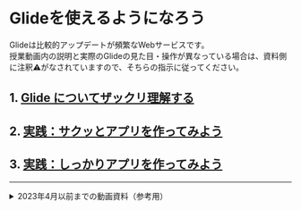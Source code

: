 # Glideを使えるようになろう

Glideは比較的アップデートが頻繁なWebサービスです。  
授業動画内の説明と実際のGlideの見た目・操作が異なっている場合は、資料側に注釈⚠️がなされていますので、そちらの指示に従ってください。

## 1. [Glide についてザックリ理解する](01.md)
## 2. [実践：サクッとアプリを作ってみよう](02.md)
## 3. [実践：しっかりアプリを作ってみよう](03.md)

---
<details>
<summary>2023年4月以前までの動画資料（参考用）</summary>

[<img src="https://i.gyazo.com/6efdd1be09022971135ba0140a1f12dd.jpg" width="400px" />](https://youtu.be/lURdCYTu_1c)  
[Glideでノーコードアプリ開発](https://youtu.be/lURdCYTu_1c)

</details>

